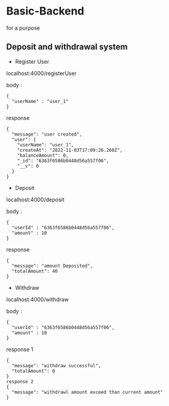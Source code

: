 # Basic-Backend

for a purpose

## Deposit and withdrawal system

- Register User

localhost:4000/registerUser
  
  body :
  
    {
      "userName" : "user_1"
    }

  response
  
    {
      "message": "user created",
      "user": {
        "userName": "user_1",
        "createAt": "2022-11-03T17:09:26.260Z",
        "balanceAmount": 0,
        "_id": "6363f6586b0448d56a557f06",
        "__v": 0
      }
    }

- Deposit

localhost:4000/deposit
  
  body :
  
    {
      "userId" : "6363f6586b0448d56a557f06",
      "amount" : 10
    }    
  response

    {
      "message": "amount Deposited",
      "totalAmount": 40
    }

- Withdraw

localhost:4000/withdraw
  
  body :
  
    {
      "userId" : "6363f6586b0448d56a557f06",
      "amount" : 10
    }    
  response 1

    {
      "message": "withdraw successful",
      "totalAmount": 0
    }
    response 2     
    {
      "message": "withdrawl amount exceed than current amount"
    }
